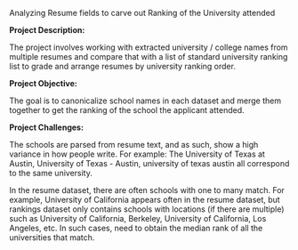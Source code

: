 Analyzing Resume fields to carve out Ranking of the University attended

**Project Description:**

The project involves working with extracted university / college names from multiple resumes and compare that with a list of standard university ranking list to grade and arrange resumes by university ranking order.

**Project Objective:**

The goal is to canonicalize school names in each dataset and merge them together to get the ranking of the school the applicant attended.

**Project Challenges:**

The schools are parsed from resume text, and as such, show a high variance in how people write. For example: The University of Texas at Austin, University of Texas - Austin, university of texas austin all correspond to the same university.

In the resume dataset, there are often schools with one to many match. For example, University of California appears often in the resume dataset, but rankings dataset only contains schools with locations (if there are multiple) such as University of California, Berkeley, University of California, Los Angeles, etc.
In such cases, need to obtain the median rank of all the universities that match.

